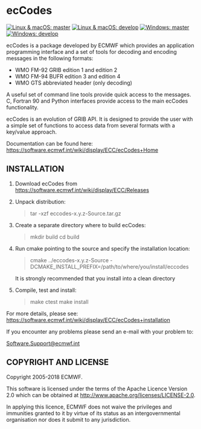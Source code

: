 ecCodes
=======

[![Linux & macOS: master](https://img.shields.io/travis/ecmwf/eccodes/master.svg?label=Linux-&-macOS-master)](https://travis-ci.org/ecmwf/eccodes/branches)
[![Linux & macOS: develop](https://img.shields.io/travis/ecmwf/eccodes/develop.svg?label=Linux-&-macOS-dev)](https://travis-ci.org/ecmwf/eccodes/branches)
[![Windows: master](https://img.shields.io/appveyor/ci/ecmwf/eccodes/master.svg?label=Windows-master)](https://ci.appveyor.com/project/ecmwf/eccodes/branch/master)
[![Windows: develop](https://img.shields.io/appveyor/ci/ecmwf/eccodes/develop.svg?label=Windows-dev)](https://ci.appveyor.com/project/ecmwf/eccodes/branch/develop)

ecCodes is a package developed by ECMWF which provides an application programming interface
and a set of tools for decoding and encoding messages in the following formats:

   * WMO FM-92 GRIB edition 1 and edition 2
   * WMO FM-94 BUFR edition 3 and edition 4
   * WMO GTS abbreviated header (only decoding)

A useful set of command line tools provide quick access to the messages.
C, Fortran 90 and Python interfaces provide access to the main ecCodes functionality.

ecCodes is an evolution of GRIB API.
It is designed to provide the user with a simple set of functions to access data from
several formats with a key/value approach.

Documentation can be found here:
   https://software.ecmwf.int/wiki/display/ECC/ecCodes+Home

INSTALLATION
------------

1. Download ecCodes from https://software.ecmwf.int/wiki/display/ECC/Releases

2. Unpack distribution:
   > tar -xzf eccodes-x.y.z-Source.tar.gz

3. Create a separate directory where to build ecCodes:
   > mkdir build
   > cd build

4. Run cmake pointing to the source and specify the installation location:
   > cmake  ../eccodes-x.y.z-Source -DCMAKE_INSTALL_PREFIX=/path/to/where/you/install/eccodes
   
   It is strongly recommended that you install into a clean directory

5. Compile, test and install:
   > make
   > ctest
   > make install


For more details, please see:
https://software.ecmwf.int/wiki/display/ECC/ecCodes+installation

If you encounter any problems please send an e-mail with your problem to:

   Software.Support@ecmwf.int



COPYRIGHT AND LICENSE
----------------------

Copyright 2005-2018 ECMWF.

This software is licensed under the terms of the Apache Licence Version 2.0
which can be obtained at http://www.apache.org/licenses/LICENSE-2.0.

In applying this licence, ECMWF does not waive the privileges and immunities granted to it by
virtue of its status as an intergovernmental organisation nor does it submit to any jurisdiction.

